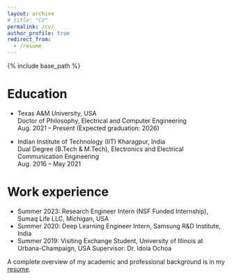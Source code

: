 ```yaml
---
layout: archive
# title: "CV"
permalink: /cv/
author_profile: true
redirect_from:
  - /resume
---
```


{% include base_path %}

Education
======
* Texas A&M University, USA  
  Doctor of Philosophy, Electrical and Computer Engineering  
  Aug. 2021 – Present (Expected graduation: 2026)

* Indian Institute of Technology (IIT) Kharagpur, India  
  Dual Degree (B.Tech & M.Tech), Electronics and Electrical Communication Engineering  
  Aug. 2016 – May 2021

Work experience
======

* Summer 2023: Research Engineer Intern (NSF Funded Internship), Sumaq Life LLC, Michigan, USA
* Summer 2020: Deep Learning Engineer Intern, Samsung R&D Institute, India
* Summer 2019: Visiting Exchange Student, University of Illinois at Urbana-Champaign, USA
  Supervisor: Dr. Idoia Ochoa

<p>A complete overview of my academic and professional background is in my <a href="/files/MadhurimaM1.pdf" target="_blank">resume</a>.</p>
